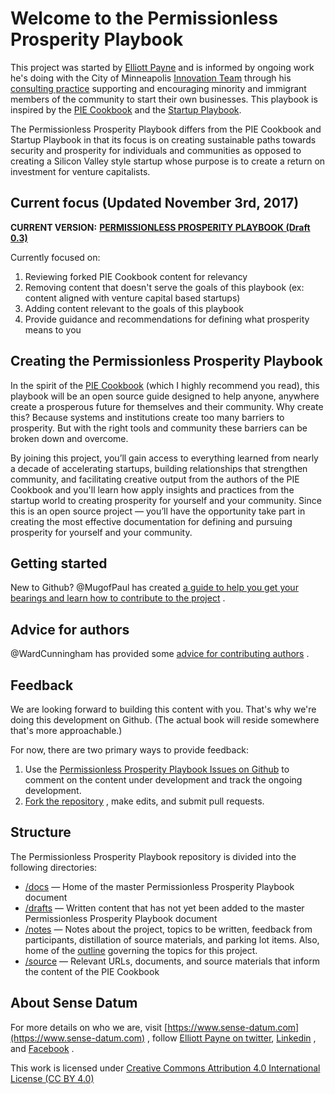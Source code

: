 # Welcome to the Permissionless Prosperity Playbook

This project was started by [Elliott Payne](https://elliottpayne.com) and is informed by ongoing work he's doing with the City of Minneapolis [Innovation Team](http://innovateminneapolis.com) through his [consulting practice](https://www.sense-datum.com) supporting and encouraging minority and immigrant members of the community to start their own businesses. This playbook is inspired by the [PIE Cookbook](https://github.com/piepdx/pie-cookbook) and the [Startup Playbook](http://playbook.samaltman.com).

The Permissionless Prosperity Playbook differs from the PIE Cookbook and Startup Playbook in that its focus is on creating sustainable paths towards security and prosperity for individuals and communities as opposed to creating a Silicon Valley style startup whose purpose is to create a return on investment for venture capitalists.

## Current focus (Updated November 3rd, 2017)

 **CURRENT VERSION:** **[PERMISSIONLESS PROSPERITY PLAYBOOK (Draft 0.3)](https://github.com/elliottpayne/permissionless-prosperity-playbook/blob/master/drafts/p3_drafts/permissionless-prosperity-playbook-0.3.md)** 

Currently focused on:

1. Reviewing forked PIE Cookbook content for relevancy
2. Removing content that doesn't serve the goals of this playbook (ex: content aligned with venture capital based startups)
3. Adding content relevant to the goals of this playbook
4. Provide guidance and recommendations for defining what prosperity means to you

## Creating the Permissionless Prosperity Playbook

In the spirit of the [PIE Cookbook](https://github.com/piepdx/pie-cookbook) (which I highly recommend you read), this playbook will be an open source guide designed to help anyone, anywhere create a prosperous future for themselves and their community. Why create this? Because systems and institutions create too many barriers to prosperity. But with the right tools and community these barriers can be broken down and overcome. 

By joining this project, you’ll gain access to everything learned from nearly a decade of accelerating startups, building relationships that strengthen community, and facilitating creative output from the authors of the PIE Cookbook and you'll learn how apply insights and practices from the startup world to creating prosperity for yourself and your community. Since this is an open source project — you’ll have the opportunity take part in creating the most effective documentation for defining and pursuing prosperity for yourself and your community.

## Getting started

New to Github? @MugofPaul has created [a guide to help you get your bearings and learn how to contribute to the project](https://github.com/piepdx/pie-cookbook/blob/master/notes/github/howto-github.md) .

## Advice for authors

@WardCunningham has provided some [advice for contributing authors](https://github.com/elliottpayne/permissionless-prosperity-playbook/blob/master/notes/github/howto-github.md) .

## Feedback

We are looking forward to building this content with you. That's why we're doing this development on Github. (The actual book will reside somewhere that's more approachable.)

For now, there are two primary ways to provide feedback:

1. Use the [Permissionless Prosperity Playbook Issues on Github](https://github.com/elliottpayne/permissionless-prosperity-playbook/issues) to comment on the content under development and track the ongoing development.
2.  [Fork the repository](https://github.com/elliottpayne/permissionless-prosperity-playbook/blob/master/notes/github/howto-github.md) , make edits, and submit pull requests.

## Structure

The Permissionless Prosperity Playbook repository is divided into the following directories:

- [/docs](https://github.com/elliottpayne/permissionless-prosperity-playbook/tree/master/docs) — Home of the master Permissionless Prosperity Playbook document
- [/drafts](https://github.com/elliottpayne/permissionless-prosperity-playbook/tree/master/drafts/) — Written content that has not yet been added to the master Permissionless Prosperity Playbook document
- [/notes](https://github.com/elliottpayne/permissionless-prosperity-playbook/tree/master/notes/) — Notes about the project, topics to be written, feedback from participants, distillation of source materials, and parking lot items. Also, home of the [outline](https://github.com/piepdx/pie-cookbook/blob/master/notes/outline.md) governing the topics for this project.
- [/source](https://github.com/elliottpayne/permissionless-prosperity-playbook/tree/master/source/) — Relevant URLs, documents, and source materials that inform the content of the PIE Cookbook

## About Sense Datum

For more details on who we are, visit [https://www.sense-datum.com](https://www.sense-datum.com) , follow [Elliott Payne on twitter](https://twitter.com/elliottlpayne), [Linkedin](http://www.linkedin.com/in/elliottpayne) , and [Facebook](http://www.facebook.com/13950542) .

This work is licensed under [Creative Commons Attribution 4.0 International License (CC BY 4.0)](https://github.com/elliottpayne/permissionless-prosperity-playbook/blob/master/LICENSE.txt)
